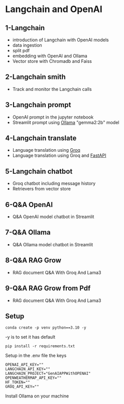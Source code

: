 # Langchain and OpenAI

## 1-Langchain
* introduction of Langchain with OpenAI models
* data ingestion
* split pdf
* embedding with OpenAI and Ollama
* Vector store with Chromadb and Faiss

## 2-Langchain smith
* Track and monitor the Langchain calls

## 3-Langchain prompt
* OpenAI prompt in the jupyter notebook
* Streamlit prompt using [Ollama](https://ollama.com/) "gemma2:2b" model

## 4-Langchain translate
* Language translation using [Groq](https://groq.com/)
* Language translation using Groq and [FastAPI](https://fastapi.tiangolo.com/)

## 5-Langchain chatbot
* Groq chatbot including message history
* Retrievers from vector store

## 6-Q&A OpenAI
* Q&A OpenAI model chatbot in Streamlit

## 7-Q&A Ollama
* Q&A Ollama model chatbot in Streamlit

## 8-Q&A RAG Grow
* RAG document Q&A With Groq And Lama3

## 9-Q&A RAG Grow from Pdf
* RAG document Q&A With Groq And Lama3


## Setup

```
conda create -p venv python==3.10 -y
```

-y is to set it has default

```
pip install -r requirements.txt
```

Setup in the .env file the keys
```
OPENAI_API_KEY=""
LANGCHAIN_API_KEY=""
LANGCHAIN_PROJECT="GenAIAPPWithOPENAI"
OPENWEATHERMAP_API_KEY=""
HF_TOKEN=""
GROQ_API_KEY=""
```

Install Ollama on your machine
